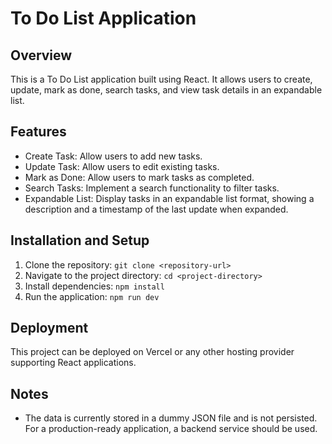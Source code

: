 # To Do List Application

## Overview
This is a To Do List application built using React. It allows users to create, update, mark as done, search tasks, and view task details in an expandable list.

## Features
- Create Task: Allow users to add new tasks.
- Update Task: Allow users to edit existing tasks.
- Mark as Done: Allow users to mark tasks as completed.
- Search Tasks: Implement a search functionality to filter tasks.
- Expandable List: Display tasks in an expandable list format, showing a description and a timestamp of the last update when expanded.

## Installation and Setup
1. Clone the repository: `git clone <repository-url>`
2. Navigate to the project directory: `cd <project-directory>`
3. Install dependencies: `npm install`
4. Run the application: `npm run dev`

## Deployment
This project can be deployed on Vercel or any other hosting provider supporting React applications.

## Notes
- The data is currently stored in a dummy JSON file and is not persisted. For a production-ready application, a backend service should be used.

 
 
